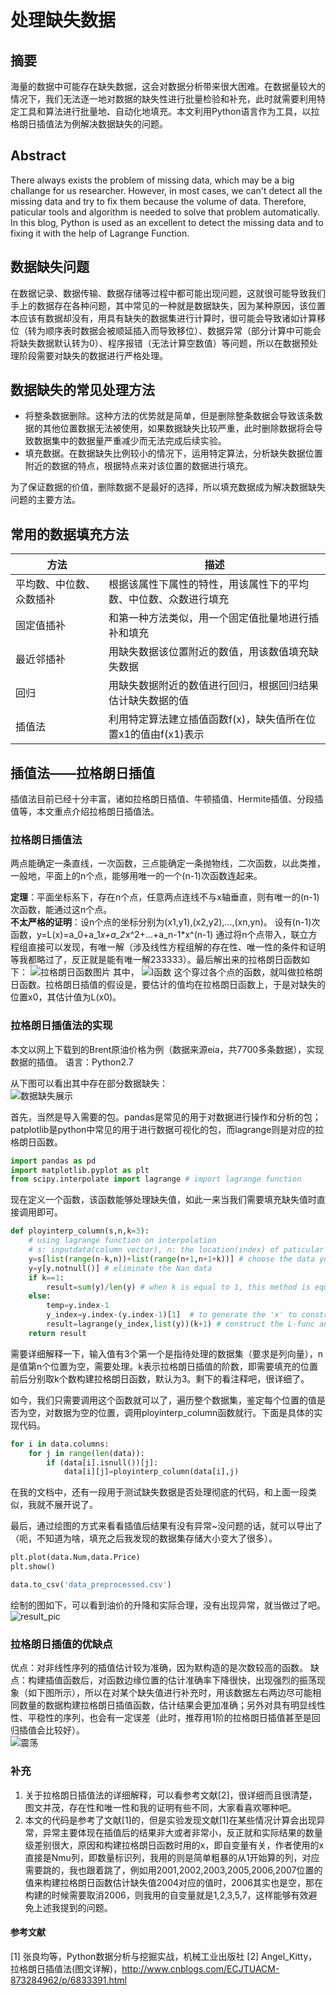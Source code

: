 # 处理缺失数据
## 摘要
海量的数据中可能存在缺失数据，这会对数据分析带来很大困难。在数据量较大的情况下，我们无法逐一地对数据的缺失性进行批量检验和补充，此时就需要利用特定工具和算法进行批量地、自动化地填充。本文利用Python语言作为工具，以拉格朗日插值法为例解决数据缺失的问题。

## Abstract
There always exists the problem of missing data, which may be a big challange for us researcher. However, in most cases, we can't detect all the missing data and try to fix them because the volume of data. Therefore, paticular tools and algorithm is needed to solve that problem automatically. In this blog, Python is used as an excellent to detect the missing data and to fixing it with the help of Lagrange Function. 

## 数据缺失问题
在数据记录、数据传输、数据存储等过程中都可能出现问题，这就很可能导致我们手上的数据存在各种问题，其中常见的一种就是数据缺失，因为某种原因，该位置本应该有数据却没有，用具有缺失的数据集进行计算时，很可能会导致诸如计算移位（转为顺序表时数据会被顺延插入而导致移位）、数据异常（部分计算中可能会将缺失数据默认转为0）、程序报错（无法计算空数值）等问题，所以在数据预处理阶段需要对缺失的数据进行严格处理。

## 数据缺失的常见处理方法
- 将整条数据删除。这种方法的优势就是简单，但是删除整条数据会导致该条数据的其他位置数据无法被使用，如果数据缺失比较严重，此时删除数据将会导致数据集中的数据量严重减少而无法完成后续实验。
- 填充数据。在数据缺失比例较小的情况下，运用特定算法，分析缺失数据位置附近的数据的特点，根据特点来对该位置的数据进行填充。

为了保证数据的价值，删除数据不是最好的选择，所以填充数据成为解决数据缺失问题的主要方法。

## 常用的数据填充方法
|方法|描述|
|--|--|
|平均数、中位数、众数插补|根据该属性下属性的特性，用该属性下的平均数、中位数、众数进行填充|
|固定值插补|和第一种方法类似，用一个固定值批量地进行插补和填充|
|最近邻插补|用缺失数据该位置附近的数值，用该数值填充缺失数据|
|回归|用缺失数据附近的数值进行回归，根据回归结果估计缺失数据的值|
|插值法|利用特定算法建立插值函数f(x)，缺失值所在位置x1的值由f(x1)表示|

## 插值法——拉格朗日插值
插值法目前已经十分丰富，诸如拉格朗日插值、牛顿插值、Hermite插值、分段插值等，本文重点介绍拉格朗日插值法。

### 拉格朗日插值法
两点能确定一条直线，一次函数，三点能确定一条抛物线，二次函数，以此类推，一般地，平面上的n个点，能够用唯一的一个(n-1)次函数连起来。

**定理**：平面坐标系下，存在n个点，任意两点连线不与x轴垂直，则有唯一的(n-1)次函数，能通过这n个点。  
**不太严格的证明**：设n个点的坐标分别为(x1,y1),(x2,y2),...,(xn,yn)。
设有(n-1)次函数，y=L(x)=a_0+a_1*x+a_2*x^2+...+a_n-1*x^(n-1)
通过将n个点带入，联立方程组直接可以发现，有唯一解（涉及线性方程组解的存在性、唯一性的条件和证明等我都略过了，反正就是能有唯一解233333）。最后解出来的拉格朗日函数如下：
![拉格朗日函数图片](http://upload.wikimedia.org/math/7/1/c/71c9d5496cd18131bf73d1402477c003.png?_=6833391)
其中，
![l函数](http://upload.wikimedia.org/math/9/9/a/99a8f9408d532d4713380f898affe049.png?_=6833391)
这个穿过各个点的函数，就叫做拉格朗日函数。拉格朗日插值的假设是，要估计的值均在拉格朗日函数上，于是对缺失的位置x0，其估计值为L(x0)。

### 拉格朗日插值法的实现
本文以网上下载到的Brent原油价格为例（数据来源eia，共7700多条数据），实现数据的插值。
语言：Python2.7

从下图可以看出其中存在部分数据缺失：  
![数据缺失展示](https://raw.githubusercontent.com/ZBayes/pic4markdown/master/20170709-1.png)

首先，当然是导入需要的包。pandas是常见的用于对数据进行操作和分析的包；patplotlib是python中常见的用于进行数据可视化的包，而lagrange则是对应的拉格朗日函数。
```python
import pandas as pd
import matplotlib.pyplot as plt
from scipy.interpolate import lagrange # import lagrange function
```

现在定义一个函数，该函数能够处理缺失值，如此一来当我们需要填充缺失值时直接调用即可。
```python
def ployinterp_column(s,n,k=3):
    # using lagrange function on interpolation
    # s: inputdata(column vector), n: the location(index) of paticular number, k: order of langrange func. 
    y=s[list(range(n-k,n))+list(range(n+1,n+1+k))] # choose the data you need to construct L-func. 
    y=y[y.notnull()] # eliminate the Nan data
    if k==1:
        result=sum(y)/len(y) # when k is equal to 1, this method is equal to the average method 
    else:
        temp=y.index-1
        y_index=y.index-(y.index-1)[1]  # to generate the 'x' to construct L-func. 
        result=lagrange(y_index,list(y))(k+1) # construct the L-func and get the estimator
    return result
```

需要详细解释一下，输入值有3个第一个是指待处理的数据集（要求是列向量），n是值第n个位置为空，需要处理。k表示拉格朗日插值的阶数，即需要填充的位置前后分别取k个数构建拉格朗日函数，默认为3。剩下的看注释吧，很详细了。

如今，我们只需要调用这个函数就可以了，遍历整个数据集，鉴定每个位置的值是否为空，对数据为空的位置，调用ployinterp_column函数就行。下面是具体的实现代码。
```python
for i in data.columns:
    for j in range(len(data)):
        if (data[i].isnull())[j]:
            data[i][j]=ployinterp_column(data[i],j)
```

在我的文档中，还有一段用于测试缺失数据是否处理彻底的代码，和上面一段类似，我就不展开说了。

最后，通过绘图的方式来看看插值后结果有没有异常~没问题的话，就可以导出了（呃，不知道为啥，填充之后我发现的数据集存储大小变大了很多）。
```python
plt.plot(data.Num,data.Price)
plt.show()

data.to_csv('data_preprocessed.csv')
```

绘制的图如下，可以看到油价的升降和实际合理，没有出现异常，就当做过了吧。
![result_pic](https://raw.githubusercontent.com/ZBayes/pic4markdown/master/20170709-2.png)

### 拉格朗日插值的优缺点
优点：对非线性序列的插值估计较为准确，因为默构造的是次数较高的函数。
缺点：构建插值函数后，对函数边缘位置的估计准确率下降很快，出现强烈的振荡现象（如下图所示），所以在对某个缺失值进行补充时，用该数据左右两边尽可能相同数量的数据构建拉格朗日插值函数，估计结果会更加准确；另外对具有明显线性性、平稳性的序列，也会有一定误差（此时，推荐用1阶的拉格朗日插值甚至是回归插值会比较好）。  
![震荡](https://raw.githubusercontent.com/ZBayes/pic4markdown/master/20170709-3.jpg)

### 补充
1. 关于拉格朗日插值法的详细解释，可以看参考文献[2]，很详细而且很清楚，图文并茂，存在性和唯一性和我的证明有些不同，大家看喜欢哪种吧。
2. 本文的代码是参考了文献[1]的，但是实验发现文献[1]在某些情况计算会出现异常，异常主要体现在插值后的结果非大或者非常小，反正就和实际结果的数量级差别很大，原因和构建拉格朗日函数时用的x，即自变量有关，作者使用的x直接是Nmu列，即数量标识列，我用的则是简单粗暴的从1开始算的列，对应需要跳的，我也跟着跳了，例如用2001,2002,2003,2005,2006,2007位置的值来构建拉格朗日函数估计缺失值2004对应的值时，2006其实也是空，那在构建的时候需要取消2006，则我用的自变量就是1,2,3,5,7，这样能够有效避免上述我提到的问题。

#### 参考文献
[1] 张良均等，Python数据分析与挖掘实战，机械工业出版社
[2] Angel_Kitty，拉格朗日插值法(图文详解)，http://www.cnblogs.com/ECJTUACM-873284962/p/6833391.html